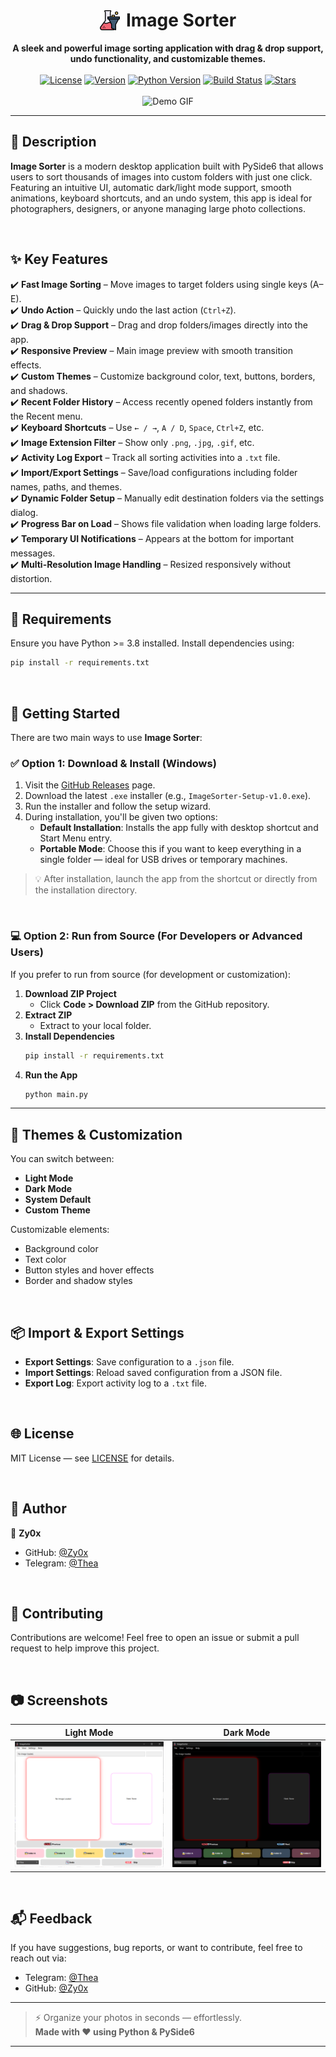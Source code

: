 <div align="center">
  <h1 style="display: inline-flex; align-items: center; justify-content: center; gap: 10px;">
    <img src="./assets/icons/app_icon.png" width="32" alt="App Icon" style="vertical-align: middle;">
    Image Sorter
  </h1>
</div>

<div align="center">
  <strong>A sleek and powerful image sorting application with drag & drop support, undo functionality, and customizable themes.</strong>
</div>

<br />

<div align="center">
  <!-- Badges -->
  <a href="LICENSE"><img src="https://img.shields.io/github/license/Zy0x/ImageSorter?color=blue" alt="License"></a>
  <a href="https://github.com/Zy0x/ImageSorter/releases/latest"><img src="https://img.shields.io/github/v/release/Zy0x/ImageSorter?sort=semver&color=orange" alt="Version"></a>
  <a href="#"><img src="https://img.shields.io/badge/python-3.8+-blue.svg" alt="Python Version"></a>   
  <a href="#"><img src="https://img.shields.io/badge/build-passing-brightgreen" alt="Build Status"></a>
  <a href="https://github.com/Zy0x/ImageSorter/stargazers"><img src="https://img.shields.io/github/stars/Zy0x/ImageSorter?style=social" alt="Stars"></a>
</div>

<br />

<div align="center">
  <img src="assets/iamges/demo.gif" width="700" alt="Demo GIF">
</div>

---

## 📝 Description  

**Image Sorter** is a modern desktop application built with PySide6 that allows users to sort thousands of images into custom folders with just one click. Featuring an intuitive UI, automatic dark/light mode support, smooth animations, keyboard shortcuts, and an undo system, this app is ideal for photographers, designers, or anyone managing large photo collections.

‎ 
## ✨ Key Features

✔️ **Fast Image Sorting** – Move images to target folders using single keys (A–E).  
✔️ **Undo Action** – Quickly undo the last action (`Ctrl+Z`).  
✔️ **Drag & Drop Support** – Drag and drop folders/images directly into the app.  
✔️ **Responsive Preview** – Main image preview with smooth transition effects.  
✔️ **Custom Themes** – Customize background color, text, buttons, borders, and shadows.  
✔️ **Recent Folder History** – Access recently opened folders instantly from the Recent menu.  
✔️ **Keyboard Shortcuts** – Use `← / →`, `A / D`, `Space`, `Ctrl+Z`, etc.  
✔️ **Image Extension Filter** – Show only `.png`, `.jpg`, `.gif`, etc.  
✔️ **Activity Log Export** – Track all sorting activities into a `.txt` file.  
✔️ **Import/Export Settings** – Save/load configurations including folder names, paths, and themes.  
✔️ **Dynamic Folder Setup** – Manually edit destination folders via the settings dialog.  
✔️ **Progress Bar on Load** – Shows file validation when loading large folders.  
✔️ **Temporary UI Notifications** – Appears at the bottom for important messages.  
✔️ **Multi-Resolution Image Handling** – Resized responsively without distortion.

---

## 🔧 Requirements

Ensure you have Python >= 3.8 installed. Install dependencies using:

```bash
pip install -r requirements.txt
```

‎ 
## 🚀 Getting Started

There are two main ways to use **Image Sorter**:

### ✅ Option 1: Download & Install (Windows)

1. Visit the [GitHub Releases](https://github.com/Zy0x/ImageSorter/releases/latest) page.
2. Download the latest `.exe` installer (e.g., `ImageSorter-Setup-v1.0.exe`).
3. Run the installer and follow the setup wizard.
4. During installation, you'll be given two options:
   - **Default Installation**: Installs the app fully with desktop shortcut and Start Menu entry.
   - **Portable Mode**: Choose this if you want to keep everything in a single folder — ideal for USB drives or temporary machines.

> 💡 After installation, launch the app from the shortcut or directly from the installation directory.


‎ 
### 💻 Option 2: Run from Source (For Developers or Advanced Users)

If you prefer to run from source (for development or customization):

1. **Download ZIP Project**
   - Click **Code > Download ZIP** from the GitHub repository.
2. **Extract ZIP**
   - Extract to your local folder.
3. **Install Dependencies**
   ```bash
   pip install -r requirements.txt
   ```
4. **Run the App**
   ```bash
   python main.py
   ```

---

## 🎨 Themes & Customization

You can switch between:
- **Light Mode**
- **Dark Mode**
- **System Default**
- **Custom Theme**

Customizable elements:
- Background color
- Text color
- Button styles and hover effects
- Border and shadow styles

‎ 
## 📦 Import & Export Settings

- **Export Settings**: Save configuration to a `.json` file.
- **Import Settings**: Reload saved configuration from a JSON file.
- **Export Log**: Export activity log to a `.txt` file.

‎ 
## 🌐 License

MIT License — see [LICENSE](LICENSE) for details.

‎ 
## 👤 Author

👤 **Zy0x**

- GitHub: [@Zy0x](https://github.com/Zy0x)  
- Telegram: [@Thea](https://t.me/ThuandMuda)

‎ 

## 🙌 Contributing

Contributions are welcome! Feel free to open an issue or submit a pull request to help improve this project.

‎ 
## 📷 Screenshots

| Light Mode | Dark Mode |
|------------|-----------|
| ![Light Mode](assets/images/light.png) | ![Dark Mode](assets/images/dark.png) |

‎ 
## 📬 Feedback

If you have suggestions, bug reports, or want to contribute, feel free to reach out via:

- Telegram: [@Thea](https://t.me/ThuandMuda)  
- GitHub: [@Zy0x](https://github.com/Zy0x)

---

> ⚡ Organize your photos in seconds — effortlessly.  
> **Made with ❤️ using Python & PySide6**

---
